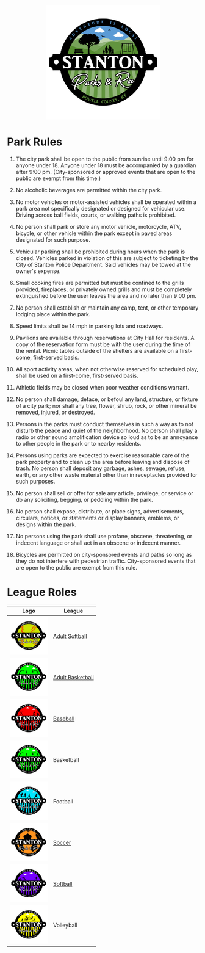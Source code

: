 <p align="center">
  <img src="../Assets/Images/Logos/Stanton_City_Park-1_1-Color-Transparent-Logo.png" alt="Baseball Logo" width="300"/>
</p>

# Park Rules

1. The city park shall be open to the public from sunrise until 9:00 pm for anyone under 18. Anyone under 18 must be accompanied by a guardian after 9:00 pm. (City-sponsored or approved events that are open to the public are exempt from this time.)

2. No alcoholic beverages are permitted within the city park.

3. No motor vehicles or motor-assisted vehicles shall be operated within a park area not specifically designated or designed for vehicular use. Driving across ball fields, courts, or walking paths is prohibited.

4. No person shall park or store any motor vehicle, motorcycle, ATV, bicycle, or other vehicle within the park except in paved areas designated for such purpose.

5. Vehicular parking shall be prohibited during hours when the park is closed. Vehicles parked in violation of this are subject to ticketing by the City of Stanton Police Department. Said vehicles may be towed at the owner's expense.

6. Small cooking fires are permitted but must be confined to the grills provided, fireplaces, or privately owned grills and must be completely extinguished before the user leaves the area and no later than 9:00 pm.

7. No person shall establish or maintain any camp, tent, or other temporary lodging place within the park.

8. Speed limits shall be 14 mph in parking lots and roadways.

9.  Pavilions are available through reservations at City Hall for residents. A copy of the reservation form must be with the user during the time of the rental. Picnic tables outside of the shelters are available on a first-come, first-served basis.

10. All sport activity areas, when not otherwise reserved for scheduled play, shall be used on a first-come, first-served basis.

11. Athletic fields may be closed when poor weather conditions warrant.

12. No person shall damage, deface, or befoul any land, structure, or fixture of a city park; nor shall any tree, flower, shrub, rock, or other mineral be removed, injured, or destroyed.

13. Persons in the parks must conduct themselves in such a way as to not disturb the peace and quiet of the neighborhood. No person shall play a radio or other sound amplification device so loud as to be an annoyance to other people in the park or to nearby residents.

14. Persons using parks are expected to exercise reasonable care of the park property and to clean up the area before leaving and dispose of trash. No person shall deposit any garbage, ashes, sewage, refuse, earth, or any other waste material other than in receptacles provided for such purposes.

15. No person shall sell or offer for sale any article, privilege, or service or do any soliciting, begging, or peddling within the park.

16. No person shall expose, distribute, or place signs, advertisements, circulars, notices, or statements or display banners, emblems, or designs within the park.

17. No persons using the park shall use profane, obscene, threatening, or indecent language or shall act in an obscene or indecent manner.

18. Bicycles are permitted on city-sponsored events and paths so long as they do not interfere with pedestrian traffic. City-sponsored events that are open to the public are exempt from this rule.

# League Roles


| Logo | League           |
|------|------------------|
| <img src="../Assets/Images/Logos/Adult_Softball-1_1-Color-Transparent-Logo.png" alt="Adult Softball Logo" width="100"/> | [Adult Softball](../Rules/LeagueRules/AdultSoftball/README.md)   |
| <img src="../Assets/Images/Logos/Basketball-1_1-Color-Transparent-Logo.png" alt="Adult Basketball Logo" width="100"/> | [Adult Basketball](../Rules/LeagueRules/AdultBasketball/README.md) |
| <img src="../Assets/Images/Logos/Baseball-1_1-Color-Transparent-Logo.png" alt="Baseball Logo" width="100"/> | [Baseball](../Rules/LeagueRules/Baseball/README.md)         |
| <img src="../Assets/Images/Logos/Basketball-1_1-Color-Transparent-Logo.png" alt="Basketball Logo" width="100"/> | Basketball       |
| <img src="../Assets/Images/Logos/Football-1_1-Color-Transparent-Logo.png" alt="Football Logo" width="100"/> | Football           |
| <img src="../Assets/Images/Logos/Soccer-1_1-Color-Transparent-Logo.png" alt="Soccer Logo" width="100"/> | [Soccer](../Rules/LeagueRules/Soccer/README.md)           |
| <img src="../Assets/Images/Logos/Softball-1_1-Color-Transparent-Logo.png" alt="Softball Logo" width="100"/> | [Softball](../Rules/LeagueRules/Softball/README.md)         |
| <img src="../Assets/Images/Logos/Volleyball-1_1-Color-Transparent-Logo.png" alt="Volleyball Logo" width="100"/> | Volleyball       |
